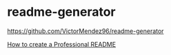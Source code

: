 # readme-generator


https://github.com/VictorMendez96/readme-generator

[How to create a Professional README](https://coding-boot-camp.github.io/full-stack/github/professional-readme-guide)